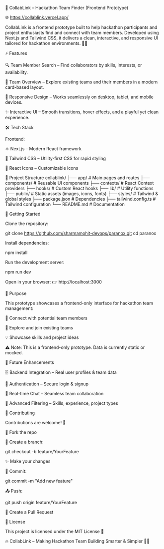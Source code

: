 🚀 CollabLink – Hackathon Team Finder (Frontend Prototype)

🌐 https://collablink.vercel.app/

CollabLink is a frontend prototype built to help hackathon participants and project enthusiasts find and connect with team members.
Developed using Next.js and Tailwind CSS, it delivers a clean, interactive, and responsive UI tailored for hackathon environments. 🎨✨

⚡ Features

🔍 Team Member Search – Find collaborators by skills, interests, or availability.

👥 Team Overview – Explore existing teams and their members in a modern card-based layout.

📱 Responsive Design – Works seamlessly on desktop, tablet, and mobile devices.

✨ Interactive UI – Smooth transitions, hover effects, and a playful yet clean experience.

🛠 Tech Stack

Frontend:

⚛️ Next.js
 – Modern React framework

🎨 Tailwind CSS
 – Utility-first CSS for rapid styling

🔗 React Icons
 – Customizable icons

📁 Project Structure
collablink/
├── app/                # Main pages and routes
├── components/         # Reusable UI components
├── contexts/           # React Context providers
├── hooks/              # Custom React hooks
├── lib/                # Utility functions
├── public/             # Static assets (images, icons, fonts)
├── styles/             # Tailwind & global styles
├── package.json        # Dependencies
├── tailwind.config.ts  # Tailwind configuration
└── README.md           # Documentation

🚀 Getting Started

Clone the repository:

git clone https://github.com/sharmamohit-devops/paranox.git
cd paranox


Install dependencies:

npm install


Run the development server:

npm run dev


Open in your browser:
👉 http://localhost:3000

🎯 Purpose

This prototype showcases a frontend-only interface for hackathon team management:

🤝 Connect with potential team members

👥 Explore and join existing teams

💡 Showcase skills and project ideas

⚠️ Note: This is a frontend-only prototype. Data is currently static or mocked.

🌟 Future Enhancements

🗄️ Backend Integration – Real user profiles & team data

🔐 Authentication – Secure login & signup

💬 Real-time Chat – Seamless team collaboration

🔎 Advanced Filtering – Skills, experience, project types

🤝 Contributing

Contributions are welcome! 🌟

🍴 Fork the repo

🌱 Create a branch:

git checkout -b feature/YourFeature


✨ Make your changes

💾 Commit:

git commit -m "Add new feature"


📤 Push:

git push origin feature/YourFeature


📩 Create a Pull Request

📄 License

This project is licensed under the MIT License 📝

🔥 CollabLink – Making Hackathon Team Building Smarter & Simpler 🚀💡
